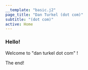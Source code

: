```yaml
---
__template: "basic.j2"
page_title: "Dan Turkel (dot com)"
subtitle: "(dot com)"
active: Home
---
```


### Hello!

Welcome to "dan turkel dot com" !

The end!
